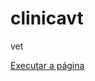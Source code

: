 # clinicavt
 vet

<a href="https:///C:/Users/MiLu/Documents/desafio10/android.html/index.html."> Executar a página </a>
